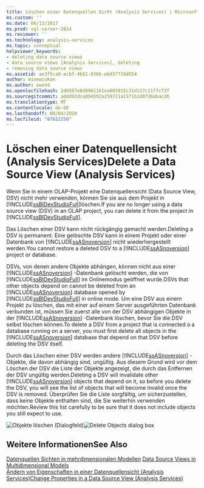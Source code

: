 ```yaml
---
title: Löschen einer Datenquellen Sicht (Analysis Services) | Microsoft-Dokumentation
ms.custom: ''
ms.date: 06/13/2017
ms.prod: sql-server-2014
ms.reviewer: ''
ms.technology: analysis-services
ms.topic: conceptual
helpviewer_keywords:
- deleting data source views
- data source views [Analysis Services], deleting
- removing data source views
ms.assetid: ae3f5ca0-ecbf-4b52-8386-eb457719d854
author: minewiskan
ms.author: owend
ms.openlocfilehash: 24b587e8d8961161ea803915c31d117c11f7cf2f
ms.sourcegitcommit: ad4d92dce894592a259721a1571b1d8736abacdb
ms.translationtype: MT
ms.contentlocale: de-DE
ms.lasthandoff: 08/04/2020
ms.locfileid: "87622250"
---
```

# <a name="delete-a-data-source-view-analysis-services"></a><span data-ttu-id="33ceb-102">Löschen einer Datenquellensicht (Analysis Services)</span><span class="sxs-lookup"><span data-stu-id="33ceb-102">Delete a Data Source View (Analysis Services)</span></span>
  <span data-ttu-id="33ceb-103">Wenn Sie in einem OLAP-Projekt eine Datenquellensicht (Data Source View, DSV) nicht mehr verwenden, können Sie sie aus dem Projekt in [!INCLUDE[ssBIDevStudioFull](../../../includes/ssbidevstudiofull-md.md)]löschen.</span><span class="sxs-lookup"><span data-stu-id="33ceb-103">If you are no longer using a data source view (DSV) in an OLAP project, you can delete it from the project in [!INCLUDE[ssBIDevStudioFull](../../../includes/ssbidevstudiofull-md.md)].</span></span>  
  
 <span data-ttu-id="33ceb-104">Das Löschen einer DSV kann nicht rückgängig gemacht werden.</span><span class="sxs-lookup"><span data-stu-id="33ceb-104">Deleting a DSV is permanent.</span></span> <span data-ttu-id="33ceb-105">Eine gelöschte DSV kann in einem Projekt oder einer Datenbank von [!INCLUDE[ssASnoversion](../../includes/ssasnoversion-md.md)] nicht wiederhergestellt werden.</span><span class="sxs-lookup"><span data-stu-id="33ceb-105">You cannot restore a deleted DSV to a [!INCLUDE[ssASnoversion](../../includes/ssasnoversion-md.md)] project or database.</span></span>  
  
 <span data-ttu-id="33ceb-106">DSVs, von denen andere Objekte abhängen, können nicht aus einer [!INCLUDE[ssASnoversion](../../includes/ssasnoversion-md.md)] -Datenbank gelöscht werden, die von [!INCLUDE[ssBIDevStudioFull](../../../includes/ssbidevstudiofull-md.md)] im Onlinemodus geöffnet wurde.</span><span class="sxs-lookup"><span data-stu-id="33ceb-106">DSVs that other objects depend on cannot be deleted from an [!INCLUDE[ssASnoversion](../../includes/ssasnoversion-md.md)] database opened by [!INCLUDE[ssBIDevStudioFull](../../../includes/ssbidevstudiofull-md.md)] in online mode.</span></span> <span data-ttu-id="33ceb-107">Um eine DSV aus einem Projekt zu löschen, das mit einer auf einem Server ausgeführten Datenbank verbunden ist, müssen Sie zuerst alle von der DSV abhängigen Objekte in der [!INCLUDE[ssASnoversion](../../includes/ssasnoversion-md.md)] -Datenbank löschen, bevor Sie die DSV selbst löschen können.</span><span class="sxs-lookup"><span data-stu-id="33ceb-107">To delete a DSV from a project that is connected o a database running on a server, you must first delete all objects in the [!INCLUDE[ssASnoversion](../../includes/ssasnoversion-md.md)] database that depend on that DSV before deleting the DSV itself.</span></span>  
  
 <span data-ttu-id="33ceb-108">Durch das Löschen einer DSV werden andere [!INCLUDE[ssASnoversion](../../includes/ssasnoversion-md.md)] -Objekte, die davon abhängig sind, ungültig. Aus diesem Grund wird vor dem Löschen der DSV die Liste der Objekte angezeigt, die durch das Entfernen der DSV ungültig werden.</span><span class="sxs-lookup"><span data-stu-id="33ceb-108">Deleting a DSV will invalidate other [!INCLUDE[ssASnoversion](../../includes/ssasnoversion-md.md)] objects that depend on it, so before you delete the DSV, you will see the list of objects that will become invalid once the DSV is removed.</span></span> <span data-ttu-id="33ceb-109">Überprüfen Sie die Liste sorgfältig, um sicherzustellen, dass keine Objekte enthalten sind, die Sie weiterhin verwenden möchten.</span><span class="sxs-lookup"><span data-stu-id="33ceb-109">Review this list carefully to be sure that it does not include objects you still expect to use.</span></span>  
  
 <span data-ttu-id="33ceb-110">![Objekte löschen (Dialogfeld)](../media/ssas-olapdsv-deleteobjects.gif "Objekte löschen (Dialogfeld)")</span><span class="sxs-lookup"><span data-stu-id="33ceb-110">![Delete Objects dialog box](../media/ssas-olapdsv-deleteobjects.gif "Delete Objects dialog box")</span></span>  
  
## <a name="see-also"></a><span data-ttu-id="33ceb-111">Weitere Informationen</span><span class="sxs-lookup"><span data-stu-id="33ceb-111">See Also</span></span>  
 <span data-ttu-id="33ceb-112">[Datenquellen Sichten in mehrdimensionalen Modellen](data-source-views-in-multidimensional-models.md) </span><span class="sxs-lookup"><span data-stu-id="33ceb-112">[Data Source Views in Multidimensional Models](data-source-views-in-multidimensional-models.md) </span></span>  
 [<span data-ttu-id="33ceb-113">Ändern von Eigenschaften in einer Datenquellensicht &#40;Analysis Services&#41;</span><span class="sxs-lookup"><span data-stu-id="33ceb-113">Change Properties in a Data Source View &#40;Analysis Services&#41;</span></span>](change-properties-in-a-data-source-view-analysis-services.md)  
  
  
